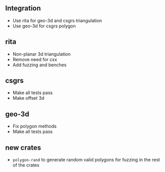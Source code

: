 ## Integration
- Use rita for geo-3d and csgrs triangulation
- Use geo-3d for csgrs polygon
## rita
- Non-planar 3d triangulation
- Remove need for cxx
- Add fuzzing and benches
## csgrs
- Make all tests pass
- Make offset 3d
## geo-3d
- Fix polygon methods
- Make all tests pass
## new crates
- `polygon-rand` to generate random valid polygons for fuzzing in the rest of the crates